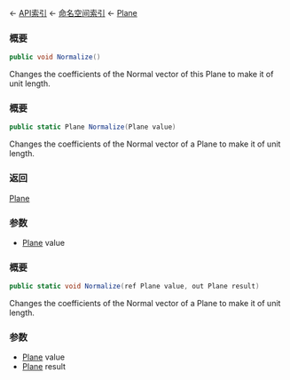← [API索引](Api-Index) ← [命名空间索引](Namespace-Index) ← [Plane](VRageMath.Plane)

### 概要

```csharp
public void Normalize()
```

Changes the coefficients of the Normal vector of this Plane to make it of unit length.

### 概要

```csharp
public static Plane Normalize(Plane value)
```

Changes the coefficients of the Normal vector of a Plane to make it of unit length.

### 返回

[Plane](VRageMath.Plane)

### 参数

* [Plane](VRageMath.Plane) value
### 概要

```csharp
public static void Normalize(ref Plane value, out Plane result)
```

Changes the coefficients of the Normal vector of a Plane to make it of unit length.

### 参数

* [Plane](VRageMath.Plane) value
* [Plane](VRageMath.Plane) result
